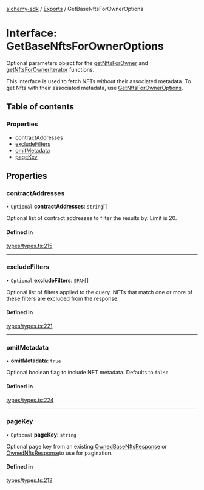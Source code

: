 [alchemy-sdk](../README.md) / [Exports](../modules.md) / GetBaseNftsForOwnerOptions

# Interface: GetBaseNftsForOwnerOptions

Optional parameters object for the [getNftsForOwner](../modules.md#getnftsforowner) and
[getNftsForOwnerIterator](../modules.md#getnftsforowneriterator) functions.

This interface is used to fetch NFTs without their associated metadata. To
get Nfts with their associated metadata, use [GetNftsForOwnerOptions](GetNftsForOwnerOptions.md).

## Table of contents

### Properties

- [contractAddresses](GetBaseNftsForOwnerOptions.md#contractaddresses)
- [excludeFilters](GetBaseNftsForOwnerOptions.md#excludefilters)
- [omitMetadata](GetBaseNftsForOwnerOptions.md#omitmetadata)
- [pageKey](GetBaseNftsForOwnerOptions.md#pagekey)

## Properties

### contractAddresses

• `Optional` **contractAddresses**: `string`[]

Optional list of contract addresses to filter the results by. Limit is 20.

#### Defined in

[types/types.ts:215](https://github.com/alchemyplatform/alchemy-sdk-js/blob/31c6d92/src/types/types.ts#L215)

___

### excludeFilters

• `Optional` **excludeFilters**: [`SPAM`](../enums/NftExcludeFilters.md#spam)[]

Optional list of filters applied to the query. NFTs that match one or more
of these filters are excluded from the response.

#### Defined in

[types/types.ts:221](https://github.com/alchemyplatform/alchemy-sdk-js/blob/31c6d92/src/types/types.ts#L221)

___

### omitMetadata

• **omitMetadata**: ``true``

Optional boolean flag to include NFT metadata. Defaults to `false`.

#### Defined in

[types/types.ts:224](https://github.com/alchemyplatform/alchemy-sdk-js/blob/31c6d92/src/types/types.ts#L224)

___

### pageKey

• `Optional` **pageKey**: `string`

Optional page key from an existing [OwnedBaseNftsResponse](OwnedBaseNftsResponse.md) or
[OwnedNftsResponse](OwnedNftsResponse.md)to use for pagination.

#### Defined in

[types/types.ts:212](https://github.com/alchemyplatform/alchemy-sdk-js/blob/31c6d92/src/types/types.ts#L212)
